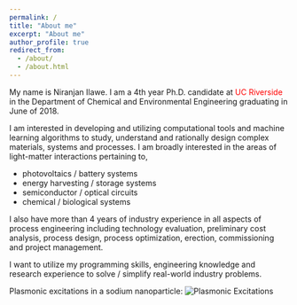 ```yaml
---
permalink: /
title: "About me"
excerpt: "About me"
author_profile: true
redirect_from: 
  - /about/
  - /about.html
---
```

My name is Niranjan Ilawe. I am a 4th year Ph.D. candidate at <font color="red">UC Riverside</font> in the Department of Chemical and Environmental Engineering graduating in June of 2018. 

I am interested in developing and utilizing computational tools and machine learning algorithms to study, understand and rationally design complex materials, systems and processes. I am broadly interested in the areas of light-matter interactions pertaining to,

- photovoltaics / battery systems
- energy harvesting / storage systems
- semiconductor / optical circuits
- chemical / biological systems

I also have more than 4 years of industry experience in all aspects of process engineering including technology evaluation, preliminary cost analysis, process design, process optimization, erection, commissioning and project management.

I want to utilize my programming skills, engineering knowledge and research experience to solve / simplify real-world industry problems.

Plasmonic excitations in a sodium nanoparticle: 
![Plasmonic Excitations](https://github.com/niranjan305/niranjan305.github.io/tree/master/images/308Na.gif "308Na")
